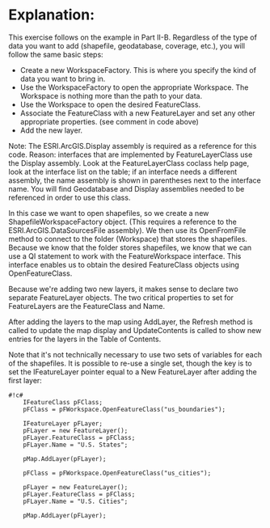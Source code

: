 # Explanation: #

This exercise follows on the example in Part II-B. Regardless of the type of data you want to add (shapefile, geodatabase, coverage, etc.), you will follow the same basic steps:

- Create a new WorkspaceFactory. This is where you specify the kind of data you want to bring in.
- Use the WorkspaceFactory to open the appropriate Workspace. The Workspace is nothing more than the path to your data.
- Use the Workspace to open the desired FeatureClass.
- Associate the FeatureClass with a new FeatureLayer and set any other appropriate properties.  (see comment in code above)
- Add the new layer.

Note:  The ESRI.ArcGIS.Display assembly is required as a reference for this code. Reason: interfaces that are implemented by FeatureLayerClass use the Display assembly. Look at the FeatureLayerClass coclass help page, look at the interface list on the table; if an interface needs a different assembly, the name assembly is shown in parentheses next to the interface name. You will find Geodatabase and Display assemblies needed to be referenced in order to use this class.

In this case we want to open shapefiles, so we create a new ShapefileWorkspaceFactory object.   (This requires a reference to the ESRI.ArcGIS.DataSourcesFile assembly).  We then use its OpenFromFile method to connect to the folder (Workspace) that stores the shapefiles.  Because we know that the folder stores shapefiles, we know that we can use a QI statement to work with the FeatureWorkspace interface. This interface enables us to obtain the desired FeatureClass objects using OpenFeatureClass.

Because we're adding two new layers, it makes sense to declare two separate FeatureLayer objects. The two critical properties to set for FeatureLayers are the FeatureClass and Name.

After adding the layers to the map using AddLayer, the Refresh method is called to update the map display and UpdateContents is called to show new entries for the layers in the Table of Contents.

Note that it's not technically necessary to use two sets of variables for each of the shapefiles. It is possible to re-use a single set, though the key is to set the IFeatureLayer pointer equal to a New FeatureLayer after adding the first layer:

```
#!c#
	IFeatureClass pFClass;
	pFClass = pFWorkspace.OpenFeatureClass("us_boundaries");

	IFeatureLayer pFLayer;
	pFLayer = new FeatureLayer();
	pFLayer.FeatureClass = pFClass;
	pFLayer.Name = "U.S. States";

	pMap.AddLayer(pFLayer);

	pFClass = pFWorkspace.OpenFeatureClass("us_cities");

	pFLayer = new FeatureLayer();
	pFLayer.FeatureClass = pFClass;
	pFLayer.Name = "U.S. Cities";

	pMap.AddLayer(pFLayer);
```        